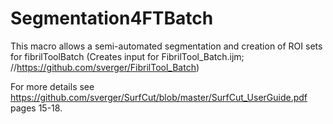 # Segmentation4FTBatch
This macro allows a semi-automated segmentation and creation of ROI sets for fibrilToolBatch (Creates input for FibrilTool_Batch.ijm; //https://github.com/sverger/FibrilTool_Batch)

For more details see https://github.com/sverger/SurfCut/blob/master/SurfCut_UserGuide.pdf pages 15-18.
